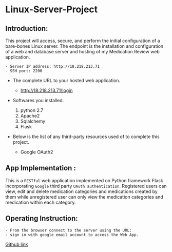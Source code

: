 # Linux-Server-Project

## Introduction:
This project will access, secure, and perform the initial configuration of a bare-bones Linux server. The endpoint is the installation and configuration of a web and database server and hosting of my Medication Review web application.

    - Server IP address: http://18.218.213.71
    - SSH port: 2200

  - The complete URL to your hosted web application.
       - http://18.218.213.71\login

  - Softwares you installed.
    1. python 2.7
    2. Apache2
    3. Sqlalchemy
    4. Flask

  - Below is the list of any third-party resources used of to complete this project.
      - Google OAuth2


## App Implementation :
This is a `RESTful` web application implemented on Python framework Flask incorporating `Google` third party `OAuth authentication`. Registered users can view, edit and delete medication categories and medications created by them while unregistered user can only view the medication categories and medication within each category.

## Operating Instruction:
    - From the browser connect to the server using the URL:
    - sign in with google email account to access the Web App.

[Github link](https://github.com/jocoder22/Linux-Server-Project.git)
